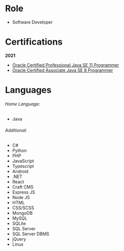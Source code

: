 # Role
- Software Developer

# Certifications
**2021**
- [Oracle Certified Professional Java SE 11 Programmer](https://www.credly.com/badges/41aa7e8d-4015-4c00-95c2-033a2f53e2c6)
- [Oracle Certified Associate Java SE 8 Programmer](https://www.credly.com/badges/8a1d7904-19c4-4607-b7df-cd1e6d4496f4)

# Languages
###### Home Language:
- Java
###### Additional:
- C#
- Python
- PHP
- JavaScript
- Typescript
- Android
- .NET
- React
- Craft CMS
- Express JS
- Node JS
- HTML
- CSS/SCSS
- MongoDB
- MySQL
- SQLite
- SQL Server
- SQL Server DBMS
- jQuery
- Linux

